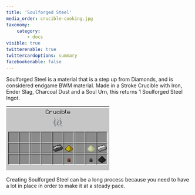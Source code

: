 ```yaml
---
title: 'Soulforged Steel'
media_order: crucible-cooking.jpg
taxonomy:
    category:
        - docs
visible: true
twitterenable: true
twittercardoptions: summary
facebookenable: false
---
```


Soulforged Steel is a material that is a step up from Diamonds, and is considered endgame BWM material. Made in a Stroke Crucible with Iron, Ender Slag, Charcoal Dust and a Soul Urn, this returns 1 Soulforged Steel Ingot.

![](crucible-cooking.jpg)

Creating Soulforged Steel can be a long process because you need to have a lot in place in order to make it at a steady pace.